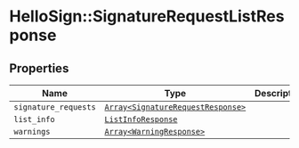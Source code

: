# HelloSign::SignatureRequestListResponse



## Properties

| Name | Type | Description | Notes |
| ---- | ---- | ----------- | ----- |
| `signature_requests` | [```Array<SignatureRequestResponse>```](SignatureRequestResponse.md) |    |  |
| `list_info` | [```ListInfoResponse```](ListInfoResponse.md) |    |  |
| `warnings` | [```Array<WarningResponse>```](WarningResponse.md) |    |  |

